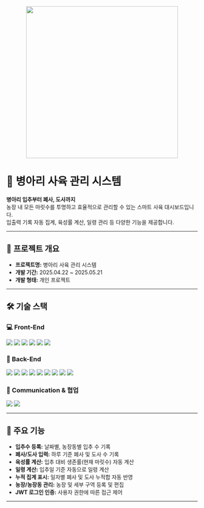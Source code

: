 <div align="center">
  <img src="https://github.com/user-attachments/assets/228a3d70-0943-43ea-982d-957867839acb" width="400"/>
</div>

# 🐣 병아리 사육 관리 시스템

**병아리 입추부터 폐사, 도사까지**  
농장 내 모든 마릿수를 투명하고 효율적으로 관리할 수 있는 스마트 사육 대시보드입니다.  
입출력 기록 자동 집계, 육성률 계산, 일령 관리 등 다양한 기능을 제공합니다.

---

## 📌 프로젝트 개요

- **프로젝트명:** 병아리 사육 관리 시스템  
- **개발 기간:** 2025.04.22 ~ 2025.05.21  
- **개발 형태:** 개인 프로젝트  

---

## 🛠 기술 스택

### 💻 Front-End

<p>
  <img src="https://img.shields.io/badge/JavaScript-%23323330.svg?style=for-the-badge&logo=javascript&logoColor=%23F7DF1E"/>
  <img src="https://img.shields.io/badge/HTML5-%23E34F26.svg?style=for-the-badge&logo=html5&logoColor=white"/>
  <img src="https://img.shields.io/badge/CSS3-%231572B6.svg?style=for-the-badge&logo=css3&logoColor=white"/>
  <img src="https://img.shields.io/badge/React-%2320232a.svg?style=for-the-badge&logo=react&logoColor=%2361DAFB"/>
  <img src="https://img.shields.io/badge/React Router-CA4245?style=for-the-badge&logo=react-router&logoColor=white"/>
  <img src="https://img.shields.io/badge/Prettier-%23F7B93E.svg?style=for-the-badge&logo=prettier&logoColor=black"/>
</p>

### 🧩 Back-End

<p>
  <img src="https://img.shields.io/badge/Java-%23ED8B00.svg?style=for-the-badge&logo=openjdk&logoColor=white"/>
  <img src="https://img.shields.io/badge/Oracle-F80000?style=for-the-badge&logo=oracle&logoColor=white"/>
  <img src="https://img.shields.io/badge/Gradle-02303A.svg?style=for-the-badge&logo=Gradle&logoColor=white"/>
  <img src="https://img.shields.io/badge/Spring Boot-6DB33F?style=for-the-badge&logo=springboot&logoColor=white"/>
  <img src="https://img.shields.io/badge/Spring Security-6DB33F?style=for-the-badge&logo=springsecurity&logoColor=white"/>
  <img src="https://img.shields.io/badge/Spring MVC-6DB33F?style=for-the-badge"/>
  <img src="https://img.shields.io/badge/Spring Data JPA-6DB33F?style=for-the-badge"/>
  <img src="https://img.shields.io/badge/JDK 11-DC0D15?style=for-the-badge"/>
  <img src="https://img.shields.io/badge/JWT-EF2D5E?style=for-the-badge"/>
</p>

### 📡 Communication & 협업

<p>
  <img src="https://img.shields.io/badge/GitHub-%23121011.svg?style=for-the-badge&logo=github&logoColor=white"/>
  <img src="https://img.shields.io/badge/Notion-%23000000.svg?style=for-the-badge&logo=notion&logoColor=white"/>
</p>

---

## 🚀 주요 기능

-  **입추수 등록:** 날짜별, 농장동별 입추 수 기록
-  **폐사/도사 입력:** 하루 기준 폐사 및 도사 수 기록
-  **육성률 계산:** 입추 대비 생존률(현재 마릿수) 자동 계산
-  **일령 계산:** 입추일 기준 자동으로 일령 계산
-  **누적 집계 표시:** 일자별 폐사 및 도사 누적합 자동 반영
-  **농장/농장동 관리:** 농장 및 세부 구역 등록 및 편집
-  **JWT 로그인 인증:** 사용자 권한에 따른 접근 제어

---
